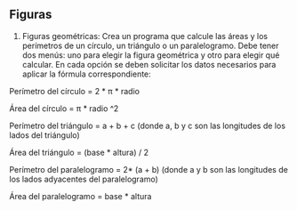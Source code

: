 ## Figuras

1. Figuras geométricas: Crea un programa que calcule las áreas y los
perímetros de un círculo, un triángulo o un paralelogramo. Debe tener dos
menús: uno para elegir la figura geométrica y otro para elegir qué calcular.
En cada opción se deben solicitar los datos necesarios para aplicar la
fórmula correspondiente:

Perímetro del círculo = 2 * π * radio

Área del círculo = π * radio ^2

Perímetro del triángulo = a + b + c (donde a, b y c son las longitudes de los
lados del triángulo)

Área del triángulo = (base * altura) / 2

Perímetro del paralelogramo = 2* (a + b) (donde a y b son las longitudes de
los lados adyacentes del paralelogramo)

Área del paralelogramo = base * altura